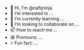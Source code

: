 - 👋 Hi, I’m @nafijninja
- 👀 I’m interested in ...
- 🌱 I’m currently learning ...
- 💞️ I’m looking to collaborate on ...
- 📫 How to reach me ...
- 😄 Pronouns: ...
- ⚡ Fun fact: ...

<!---
nafijninja/nafijninja is a ✨ special ✨ repository because its `README.md` (this file) appears on your GitHub profile.
You can click the Preview link to take a look at your changes.
--->
